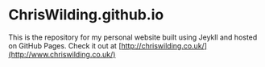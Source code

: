 # ChrisWilding.github.io

This is the repository for my personal website built using Jeykll and hosted on
GitHub Pages. Check it out at
[http://chriswilding.co.uk/](http://www.chriswilding.co.uk/)
